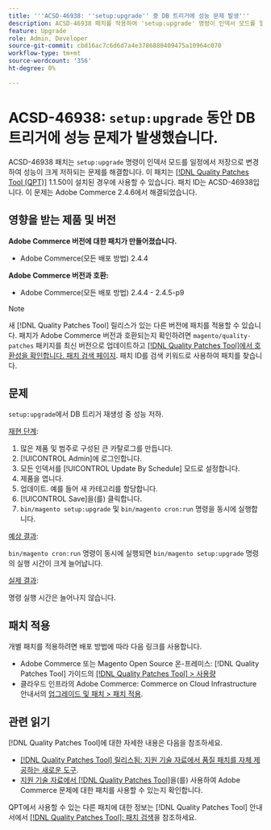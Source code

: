 ```yaml
---
title: '''ACSD-46938: ''setup:upgrade'' 중 DB 트리거에 성능 문제 발생'''
description: ACSD-46938 패치를 적용하여 'setup:upgrade' 명령이 인덱서 모드를 일정에서 저장으로 변경하여 성능 저하를 초래하는 Adobe Commerce 문제를 해결합니다.
feature: Upgrade
role: Admin, Developer
source-git-commit: cbd16ac7c6d6d7a4e3786880409475a10964c070
workflow-type: tm+mt
source-wordcount: '356'
ht-degree: 0%

---
```


# ACSD-46938: `setup:upgrade` 동안 DB 트리거에 성능 문제가 발생했습니다.

ACSD-46938 패치는 `setup:upgrade` 명령이 인덱서 모드를 일정에서 저장으로 변경하여 성능이 크게 저하되는 문제를 해결합니다. 이 패치는 [[!DNL Quality Patches Tool (QPT)]](/help/announcements/adobe-commerce-announcements/magento-quality-patches-released-new-tool-to-self-serve-quality-patches.md) 1.1.50이 설치된 경우에 사용할 수 있습니다. 패치 ID는 ACSD-46938입니다. 이 문제는 Adobe Commerce 2.4.6에서 해결되었습니다.

## 영향을 받는 제품 및 버전

**Adobe Commerce 버전에 대한 패치가 만들어졌습니다.**

* Adobe Commerce(모든 배포 방법) 2.4.4

**Adobe Commerce 버전과 호환:**

* Adobe Commerce(모든 배포 방법) 2.4.4 - 2.4.5-p9

>[!NOTE]
>
>새 [!DNL Quality Patches Tool] 릴리스가 있는 다른 버전에 패치를 적용할 수 있습니다. 패치가 Adobe Commerce 버전과 호환되는지 확인하려면 `magento/quality-patches` 패키지를 최신 버전으로 업데이트하고 [[!DNL Quality Patches Tool]에서 호환성을 확인합니다. 패치 검색 페이지](https://experienceleague.adobe.com/tools/commerce-quality-patches/index.html). 패치 ID를 검색 키워드로 사용하여 패치를 찾습니다.

## 문제

`setup:upgrade`에서 DB 트리거 재생성 중 성능 저하.

<u>재현 단계</u>:

1. 많은 제품 및 범주로 구성된 큰 카탈로그를 만듭니다.
1. [!UICONTROL Admin]에 로그인합니다.
1. 모든 인덱서를 [!UICONTROL Update By Schedule] 모드로 설정합니다.
1. 제품을 엽니다.
1. 업데이트. 예를 들어 새 카테고리를 할당합니다.
1. [!UICONTROL Save]을(를) 클릭합니다.
1. `bin/magento setup:upgrade` 및 `bin/magento cron:run` 명령을 동시에 실행합니다.

<u>예상 결과</u>:

`bin/magento cron:run` 명령이 동시에 실행되면 `bin/magento setup:upgrade` 명령의 실행 시간이 크게 늘어납니다.

<u>실제 결과</u>:

명령 실행 시간은 늘어나지 않습니다.

## 패치 적용

개별 패치를 적용하려면 배포 방법에 따라 다음 링크를 사용합니다.

* Adobe Commerce 또는 Magento Open Source 온-프레미스: [!DNL Quality Patches Tool] 가이드의 [[!DNL Quality Patches Tool] > 사용량](https://experienceleague.adobe.com/docs/commerce-operations/tools/quality-patches-tool/usage.html)
* 클라우드 인프라의 Adobe Commerce: Commerce on Cloud Infrastructure 안내서의 [업그레이드 및 패치 > 패치 적용](https://experienceleague.adobe.com/docs/commerce-cloud-service/user-guide/develop/upgrade/apply-patches.html).

## 관련 읽기

[!DNL Quality Patches Tool]에 대한 자세한 내용은 다음을 참조하세요.

* [[!DNL Quality Patches Tool] 릴리스됨: 지원 기술 자료에서 품질 패치를 자체 제공하는 새로운 도구](/help/announcements/adobe-commerce-announcements/magento-quality-patches-released-new-tool-to-self-serve-quality-patches.md).
* [지원 기술 자료에서  [!DNL Quality Patches Tool]](/help/support-tools/patches-available-in-qpt-tool/check-patch-for-magento-issue-with-magento-quality-patches.md)을(를) 사용하여 Adobe Commerce 문제에 대한 패치를 사용할 수 있는지 확인합니다.

QPT에서 사용할 수 있는 다른 패치에 대한 정보는 [!DNL Quality Patches Tool] 안내서에서 [[!DNL Quality Patches Tool]: 패치 검색](https://experienceleague.adobe.com/tools/commerce-quality-patches/index.html)을 참조하세요.
